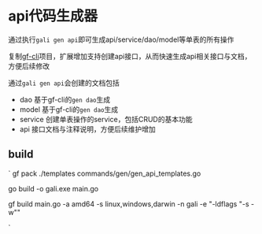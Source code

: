 # api代码生成器

通过执行`gali gen api`即可生成api/service/dao/model等单表的所有操作

复制[gf-cli](https://github.com/gogf/gf-cli)项目，扩展增加支持创建api接口，从而快速生成api相关接口与文档，方便后续修改


通过`gali gen api`会创建的文档包括

- dao     基于gf-cli的`gen dao`生成
- model   基于gf-cli的`gen dao`生成
- service 创建单表操作的service，包括CRUD的基本功能
- api     接口文档与注释说明，方便后续维护增加




## build

`
gf pack ./templates commands/gen/gen_api_templates.go

go build -o gali.exe main.go


gf build main.go -a amd64 -s linux,windows,darwin -n gali  -e "-ldflags \"-s -w\""

`
